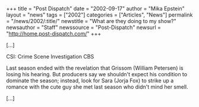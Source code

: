 +++
title = "Post Dispatch"
date = "2002-09-17"
author = "Mika Epstein"
layout = "news"
tags = ["2002"]
categories = ["Articles", "News"]
permalink = "/news/2002/:title/"
newstitle = "What are they doing to my show?"
newsauthor = "Staff"
newssource = "Post-Dispatch"
newsurl = "http://home.post-dispatch.com/"
+++

[...]

CSI: Crime Scene Investigation CBS

Last season ended with the revelation that Grissom (William Petersen) is losing his hearing. But producers say we shouldn't expect his condition to dominate the season; instead, look for Sara (Jorja Fox) to strike up a romance with the cute guy she met last season who didn't mind her smell.

[...]

